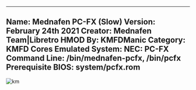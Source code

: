 -----------------------
Name: Mednafen PC-FX (Slow)
Version: February 24th 2021
Creator: Mednafen Team|Libretro
HMOD By: KMFDManic
Category: KMFD Cores
Emulated System: NEC: PC-FX
Command Line: /bin/mednafen-pcfx, /bin/pcfx
Prerequisite BIOS: system/pcfx.rom
-----------------------
![km](https://i.imgur.com/0feoF3Z.png)
